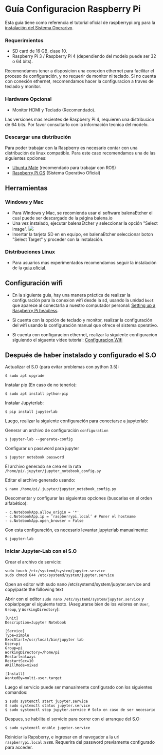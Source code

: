 # Guía Configuracion Raspberry Pi #

Esta guia tiene como referencia el tutorial oficial de raspberrypi.org para la [instalación del Sistema Operarivo](https://www.raspberrypi.org/documentation/installation/installing-images/).

### Requerimientos ###
- SD card de 16 GB, clase 10.
- Raspberry Pi 3 / Raspberry Pi 4 (dependiendo del modelo puede ser 32 o 64 bits).

Recomendamos tener a disposicion una conexion ethernet para facilitar el proceso de configuración, y no requerir de monitor ni teclado. Si no cuenta con conexión ethernet, recomendamos hacer la configuracion a traves de teclado y monitor.

### Hardware Opcional ###
- Monitor HDMI y Teclado (Recomendado).

Las versiones mas recientes de Raspberry Pi 4, requieren una distribucion de 64 bits. Por favor consultarlo con la información tecnica del modelo.

### Descargar una distribución ###

Para poder trabajar con la Raspberry es necesario contar con una distribución de linux compatible. Para este caso recomendamos una de las siguientes opciones:

- [Ubuntu Mate](https://ubuntu-mate.org/download/) (recomendado para trabajar con ROS)
- [Raspberry Pi OS](https://www.raspberrypi.org/downloads/raspberry-pi-os/) (Sistema Operativo Oficial)

## Herramientas ##

### Windows y Mac ###
- Para Windows y Mac, se recomienda usar el software balenaEtcher el cual puede ser descargado de la página balena.io
- Una vez instalado, ejecutar balenaEtcher y seleccionar la opción "Select image".
![](./media/01.PNG)
- Insertar la tarjeta SD en en equipo, en balenaEtcher seleccionar boton "Select Target" y proceder con la instalación.

### Distribuciones Linux ###
- Para usuarios mas experimentados recomendamos seguir la instalación de la [guia oficial](https://www.raspberrypi.org/documentation/installation/installing-images/linux.md).

## Configuración wifi ##

- En la siguiente guia, hay una manera práctica de realizar la configuración para la conexion wifi desde la sd, usando la unidad `boot` que aparece al conectarla a nuestro computador personal: [Setting up a Raspberry Pi headless](https://www.raspberrypi.org/documentation/configuration/wireless/headless.md).

- Si cuenta con la opción de teclado y monitor, realizar la configuración del wifi usando la configuración manual que ofrece el sistema operativo.

- Si cuenta con configuracion ethernet, realizar la siguiente configuracion siguiendo el siguente video tutorial: [Configuracion Wifi](https://www.youtube.com/watch?v=-vb9YOKQVeY)


## Después de haber instalado y configurado el S.O ##

Actualizar el S.O (para evitar problemas con python 3.5):
```
$ sudo apt upgrade
```

Instalar pip (En caso de no tenerlo):
```
$ sudo apt install python-pip
```

Instalar Jupyterlab:
```
$ pip install jupyterlab
```

Luego, realizar la siguiente configuración para conectarse a jupyterlab:

Generar un archivo de configuración `configuration`
```
$ jupyter-lab --generate-config
```
Configurar un password para jupyter
```
$ jupyter notebook password
```

El archivo generado se crea en la ruta `/home/pi/.jupyter/jupyter_notebook_config.py`

Editar el archivo generado usando:
```
$ nano /home/pi/.jupyter/jupyter_notebook_config.py
```

Descomentar y configurar las siguientes opciones (buscarlas en el orden alfabético):
```
- c.NotebookApp.allow_origin = '*'
- c.NotebookApp.ip = ‘raspberrypi.local’ # Poner el hostname
- c.NotebookApp.open_browser = False
```

Con esta configuración, es necesario levantar jupyterlab manualmente:
```
$ jupyter-lab
```

### Iniciar Jupyter-Lab con el S.O ###

Crear el archivo de servicio:
```
sudo touch /etc/systemd/system/jupyter.service
sudo chmod 644 /etc/systemd/system/jupyter.service
```

Open an editor with sudo nano /etc/systemd/system/jupyter.service and copy/paste the following text

Abrir con el editor `sudo nano /etc/systemd/system/jupyter.service` y copiar/pegar el siguiente texto. (Asegurarse bien de los valores en `User`, `Group`, y `WorkingDirectory`):

```
[Unit]
Description=Jupyter Notebook

[Service]
Type=simple
ExecStart=/usr/local/bin/jupyter lab
User=pi
Group=pi
WorkingDirectory=/home/pi
Restart=always
RestartSec=10
#KillMode=mixed

[Install]
WantedBy=multi-user.target
```

Luego el servicio puede ser manualmente configurado con los siguientes comandos:

```
$ sudo systemctl start jupyter.service
$ sudo systemctl status jupyter.service
$ sudo systemctl stop jupyter.service # Solo en caso de ser necesario
```

Despues, se habilita el servicio para correr con el arranque del S.O:
```
$ sudo systemctl enable jupyter.service 
```

Reiniciar la Rapsberry, e ingresar en el navegador a la url `raspberrypi.local:8888`. Requerira del password previamente configurado para acceder.